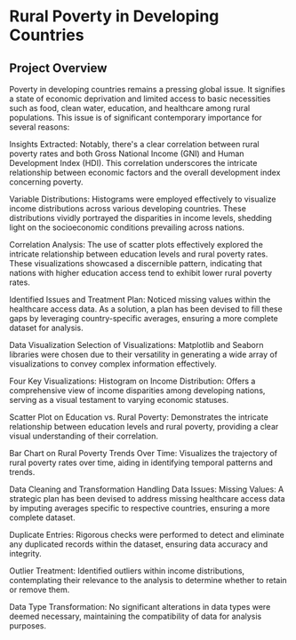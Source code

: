 # Rural Poverty in Developing Countries
<!-- Edit the title above with your project title -->

## Project Overview
Poverty in developing countries remains a pressing global issue. It signifies a state of economic deprivation and limited access to basic necessities such as food, clean water, education, and healthcare among rural populations. This issue is of significant contemporary importance for several reasons:

Insights Extracted:
Notably, there's a clear correlation between rural poverty rates and both Gross National Income (GNI) and Human Development Index (HDI). This correlation underscores the intricate relationship between economic factors and the overall development index concerning poverty.

Variable Distributions:
Histograms were employed effectively to visualize income distributions across various developing countries. These distributions vividly portrayed the disparities in income levels, shedding light on the socioeconomic conditions prevailing across nations.

Correlation Analysis:
The use of scatter plots effectively explored the intricate relationship between education levels and rural poverty rates. These visualizations showcased a discernible pattern, indicating that nations with higher education access tend to exhibit lower rural poverty rates.

Identified Issues and Treatment Plan:
Noticed missing values within the healthcare access data. As a solution, a plan has been devised to fill these gaps by leveraging country-specific averages, ensuring a more complete dataset for analysis.

Data Visualization
Selection of Visualizations:
Matplotlib and Seaborn libraries were chosen due to their versatility in generating a wide array of visualizations to convey complex information effectively.

Four Key Visualizations:
Histogram on Income Distribution: Offers a comprehensive view of income disparities among developing nations, serving as a visual testament to varying economic statuses.

Scatter Plot on Education vs. Rural Poverty: Demonstrates the intricate relationship between education levels and rural poverty, providing a clear visual understanding of their correlation.

Bar Chart on Rural Poverty Trends Over Time: Visualizes the trajectory of rural poverty rates over time, aiding in identifying temporal patterns and trends.

Data Cleaning and Transformation
Handling Data Issues:
Missing Values: A strategic plan has been devised to address missing healthcare access data by imputing averages specific to respective countries, ensuring a more complete dataset.

Duplicate Entries: Rigorous checks were performed to detect and eliminate any duplicated records within the dataset, ensuring data accuracy and integrity.

Outlier Treatment: Identified outliers within income distributions, contemplating their relevance to the analysis to determine whether to retain or remove them.

Data Type Transformation: No significant alterations in data types were deemed necessary, maintaining the compatibility of data for analysis purposes.
